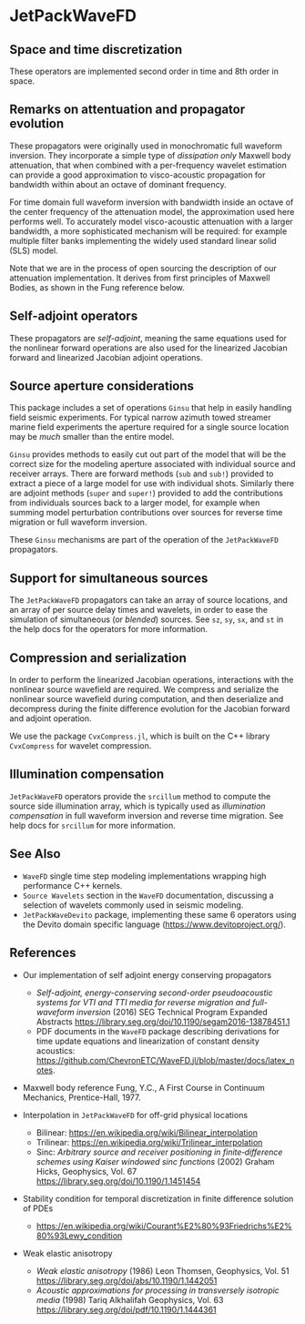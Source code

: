 # JetPackWaveFD

## Space and time discretization
These operators are implemented second order in time and 8th order in space.

## Remarks on attentuation and propagator evolution 
These propagators were originally used in monochromatic full waveform inversion. They incorporate a simple type of *dissipation only* Maxwell body attenuation, that when combined with a per-frequency wavelet estimation can provide a good approximation to visco-acoustic propagation for bandwidth within about an octave of dominant frequency. 

For time domain full waveform inversion with bandwidth inside an octave of the center frequency of the attenuation model, the approximation used here performs well. To accurately model visco-acoustic attenuation with a larger bandwidth, a more sophisticated mechanism will be required: for example multiple filter banks implementing the widely used standard linear solid (SLS) model. 

Note that we are in the process of open sourcing the description of our attenuation implementation. It derives from first principles of Maxwell Bodies, as shown in the Fung reference below. 

## Self-adjoint operators
These propagators are *self-adjoint*, meaning the same equations used for the nonlinear forward operations are also used for the linearized Jacobian forward and linearized Jacobian adjoint operations. 

## Source aperture considerations
This package includes a set of operations `Ginsu` that help in easily handling field seismic experiments. For typical narrow azimuth towed streamer marine field experiments the aperture required for a single source location may be *much* smaller than the entire model. 

`Ginsu` provides methods to easily cut out part of the model that will be the correct size for the modeling aperture associated with individual source and receiver arrays. There are forward methods (`sub` and `sub!`) provided to extract a piece of a large model for use with individual shots. Similarly there are adjoint methods (`super` and `super!`) provided to add the contributions from individuals sources back to a larger model, for example when summing model perturbation contributions over sources for reverse time migration or full waveform inversion. 

These `Ginsu` mechanisms are part of the operation of the `JetPackWaveFD` propagators. 

## Support for simultaneous sources
The `JetPackWaveFD` propagators can take an array of source locations, and an array of per source delay times and wavelets, in order to ease the simulation of simultaneous (or *blended*) sources. See `sz`, `sy`, `sx`, and `st` in the help docs for the operators for more information.

## Compression and serialization
In order to perform the linearized Jacobian operations, interactions with the nonlinear source wavefield are required. We compress and serialize the nonlinear source wavefield during computation, and then deserialize and decompress during the finite difference evolution for the Jacobian forward and adjoint operation. 

We use the package `CvxCompress.jl`, which is built on the C++ library `CvxCompress` for wavelet compression.

## Illumination compensation
`JetPackWaveFD` operators provide the `srcillum` method to compute the source side illumination array, which is typically used as *illumination compensation* in full waveform inversion and reverse time migration. See help docs for `srcillum` for more information.


## See Also
* `WaveFD` single time step modeling implementations wrapping high performance C++ kernels.
* `Source Wavelets` section in the `WaveFD` documentation, discussing a selection of wavelets commonly used in seismic modeling.
* `JetPackWaveDevito` package, implementing these same 6 operators using the Devito domain specific language (https://www.devitoproject.org/).

## References
* Our implementation of self adjoint energy conserving propagators 
    * *Self-adjoint, energy-conserving second-order pseudoacoustic systems for VTI and TTI media for reverse migration and full-waveform inversion* (2016)
    SEG Technical Program Expanded Abstracts
    https://library.seg.org/doi/10.1190/segam2016-13878451.1
    * PDF documents in the `WaveFD` package describing derivations for time update equations and linearization of constant density acoustics: https://github.com/ChevronETC/WaveFD.jl/blob/master/docs/latex_notes.

* Maxwell body reference
    Fung, Y.C., A First Course in Continuum Mechanics, Prentice-Hall, 1977.

* Interpolation in `JetPackWaveFD` for off-grid physical locations 
    * Bilinear: https://en.wikipedia.org/wiki/Bilinear_interpolation
    * Trilinear: https://en.wikipedia.org/wiki/Trilinear_interpolation
    * Sinc: *Arbitrary source and receiver positioning in finite‐difference schemes using Kaiser windowed sinc functions* (2002)
    Graham Hicks, Geophysics, Vol. 67
    https://library.seg.org/doi/10.1190/1.1451454

* Stability condition for temporal discretization in finite difference solution of PDEs
    * https://en.wikipedia.org/wiki/Courant%E2%80%93Friedrichs%E2%80%93Lewy_condition

* Weak elastic anisotropy
    * *Weak elastic anisotropy* (1986)
    Leon Thomsen, Geophysics, Vol. 51
    https://library.seg.org/doi/abs/10.1190/1.1442051
    * *Acoustic approximations for processing in transversely isotropic media* (1998)
    Tariq Alkhalifah
    Geophysics, Vol. 63
    https://library.seg.org/doi/pdf/10.1190/1.1444361




